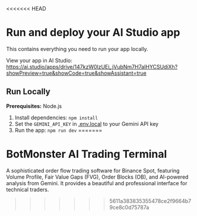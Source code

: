 <<<<<<< HEAD
# Run and deploy your AI Studio app

This contains everything you need to run your app locally.

View your app in AI Studio: https://ai.studio/apps/drive/147kzW0lzUEi_jVubNm7H7aIHYCSUdiXh?showPreview=true&showCode=true&showAssistant=true

## Run Locally

**Prerequisites:**  Node.js


1. Install dependencies:
   `npm install`
2. Set the `GEMINI_API_KEY` in [.env.local](.env.local) to your Gemini API key
3. Run the app:
   `npm run dev`
=======
# BotMonster AI Trading Terminal

A sophisticated order flow trading software for Binance Spot, featuring Volume Profile, Fair Value Gaps (FVG), Order Blocks (OB), and AI-powered analysis from Gemini. It provides a beautiful and professional interface for technical traders.
>>>>>>> 5611a383835355478ce2f9664b79ce8c0d75787a
